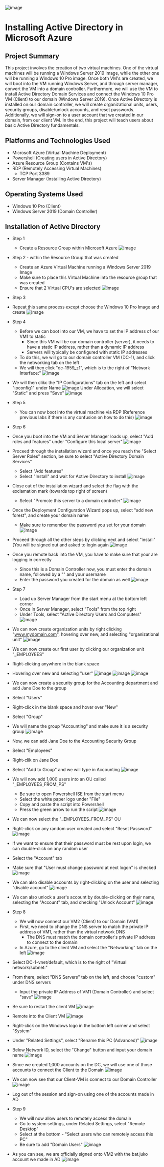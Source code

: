 ![image](https://github.com/chriskhawaja/activedirectory/assets/153021794/56c8463a-c1c7-4849-b776-fd015bdf292f)






<h1>Installing Active Directory in Microsoft Azure</h1>

<h2>Project Summary</h2>
This project involves the creation of two virtual machines. One of the virtual machines will be running a Windows Server 2019 image, while the other one will be running a Windows 10 Pro image. Once both VM's are created, we will boot into the VM running Windows Server, and through server manager, convert the VM into a domain controller. Furthermore, we will use the VM to install Active Directory Domain Services and connect the Windows 10 Pro VM (Client) to our domain (Windows Server 2019). Once Active Directory is installed on our domain controller, we will create organizational units, users, security groups, disable/unlock accounts, and reset passwords. Additionally, we will sign-on to a user account that we created in our domain, from our client VM. In the end, this project will teach users about basic Active Directory fundamentals. 
<h2>Platforms and Technologies Used</h2>

- Microsoft Azure (Virtual Machine Deployment)
- Powershell (Creating users in Active Directory)
- Azure Resource Group (Contains VM's)
- RDP (Remotely Accessing Virtual Machines)
  - TCP Port 3389
- Server Manager (Installing Active Directory)
<h2>Operating Systems Used </h2>

- Windows 10 Pro (Client)
- Windows Server 2019 (Domain Controller)

<h2>Installation of Active Directory</h2>

- Step 1
  - Create a Resource Group within Microsoft Azure
![image](https://github.com/chriskhawaja/activedirectory/assets/153021794/8b1c5692-8724-491e-b741-8b5e7c4b0291)


- Step 2  - within the Resource Group that was created
  - Create an Azure Virtual Machine running a Windows Server 2019 Image
  - Make sure to place this Virtual Machine into the resource group that was created
  - Ensure that 2 Virtual CPU's are selected
![image](https://github.com/chriskhawaja/activedirectory/assets/153021794/d6fc0dd9-b018-47fd-8c82-1839f478febd)


- Step 3
 - Repeat this same process except choose the Windows 10 Pro Image and create
![image](https://github.com/chriskhawaja/activedirectory/assets/153021794/7c687135-5c6a-4137-a14b-44a2374277b7)

- Step 4
  - Before we can boot into our VM, we have to set the IP address of our VM1 to static
    - Since this VM will be our domain controller (server), it needs to have a static IP address, rather than a dynamic IP address
    - Servers will typically be configured with static IP addresses
   - To do this, we will go to our domain controller VM (DC-1), and click the networking tab on the left
   - We will then click "dc-1959_z1", which is to the right of "Network Interface:"
![image](https://github.com/chriskhawaja/activedirectory/assets/153021794/aa8aaef3-3bff-40f7-b84e-c95ea94383e5)
- We will then clikc the "IP Configurations" tab on the left and select "ipconfig1" under Name 
![image](https://github.com/chriskhawaja/activedirectory/assets/153021794/a74e1be7-0f89-4cd8-915e-e5b4b8cc1975)
Under Allocation, we will select "Static" and press "Save"
![image](https://github.com/chriskhawaja/activedirectory/assets/153021794/f4af4642-38e8-406b-9b84-8b28e2ae79a1)

- Step 5
  - You can now boot into the virtual machine via RDP (Reference previous labs if there is any confusion on how to do this)
![image](https://github.com/chriskhawaja/activedirectory/assets/153021794/22068aae-be66-4273-bd6b-db4b3b2178ca)


- Step 6
 - Once you boot into the VM and Server Manager loads up, select "Add roles and features" under "Configure this local server"
![image](https://github.com/chriskhawaja/activedirectory/assets/153021794/b9914c00-e73f-4650-9b2d-bf1057b9735b)
- Proceed through the installation wizard and once you reach the "Select Server Roles" section, be sure to select "Active Directory Domain Services"
  - Select "Add features"
  - Select "Install" and wait for Active Directory to install
![image](https://github.com/chriskhawaja/activedirectory/assets/153021794/94c17972-d444-42d7-bbc2-c56376b9b959)
- Close out of the installation wizard and select the flag with the exclamation mark (towards top right of screen)
  - Select "Promote this server to a domain controller" 
![image](https://github.com/chriskhawaja/activedirectory/assets/153021794/dca853d2-49e4-478e-8b88-cdc20e9fc8c4)
- Once the Deployment Configuration Wizard pops up, select "add new forest", and create your domain name
  - Make sure to remember the password you set for your domain
  ![image](https://github.com/chriskhawaja/activedirectory/assets/153021794/fcf4d4aa-dd5b-458f-a332-eedf276bd504)
- Proceed through all the other steps by clicking next and select "install" (You will be signed out and asked to login again
  ![image](https://github.com/chriskhawaja/activedirectory/assets/153021794/4a14a7af-65c8-418b-b4a4-5f874395bcd5)
- Once you remote back into the VM, you have to make sure that your are logging in correctly
  - Since this is a Domain Controller now, you must enter the domain name, followed by a "\" and your username
  - Enter the password you created for the domain as well
![image](https://github.com/chriskhawaja/activedirectory/assets/153021794/9511d9cf-7323-4787-8a25-6b4cfca36ca9)

- Step 7
  - Load up Server Manager from the start menu at the bottom left corner
  - Once in Server Manager, select "Tools" from the top right
  - Under Tools, select "Active Directory Users and Computers"
![image](https://github.com/chriskhawaja/activedirectory/assets/153021794/d4a2459d-5ea6-4e3d-b5ae-bb86179e6d83)
- We can now create organization units by right clicking "www.mydomain.com", hovering over new, and selecting "organizational unit"
![image](https://github.com/chriskhawaja/activedirectory/assets/153021794/fac3b8bf-054f-4690-9d72-501f96c715d5)
- We can now create our first user by clicking our organization unit "_EMPLOYEES"
- Right-clicking anywhere in the blank space
- Hovering over new and selecting "user"
  ![image](https://github.com/chriskhawaja/activedirectory/assets/153021794/eb316b28-e1b5-4121-8ad6-5ec7cb6d607f)
![image](https://github.com/chriskhawaja/activedirectory/assets/153021794/22f5479d-72a1-4823-9f86-a9781d7f0da6)
![image](https://github.com/chriskhawaja/activedirectory/assets/153021794/d6e31ff2-0b88-4301-867d-2eaa6b1b01a2)
- We can now create a security group for the Accounting department and add Jane Doe to the group
- Select "Users"
- Right-click in the blank space and hover over "New"
- Select "Group"
- We will name the group "Accounting" and make sure it is a security group
  ![image](https://github.com/chriskhawaja/activedirectory/assets/153021794/2c6e60c4-d11d-452c-92e4-8979be9c7997)
- Now, we can add Jane Doe to the Accounting Security Group
- Select "Employees"
- Right-clik on Jane Doe
- Select "Add to Group" and we will type in Accounting
  ![image](https://github.com/chriskhawaja/activedirectory/assets/153021794/d0055219-bc48-4f0d-b272-44626e52b05b)
- We will now add 1,000 users into an OU called "_EMPLOYEES_FROM_PS"
  - Be sure to open Powershell ISE from the start menu
  - Select the white paper logo under "File"
  - Copy and paste the script into Powershell
  - Press the green arrow to run the script
  ![image](https://github.com/chriskhawaja/activedirectory/assets/153021794/b1478b27-7cd7-45ea-a2a3-e3533d8525ac)
- We can now select the "_EMPLOYEES_FROM_PS" OU
- Right-click on any random user created and select "Reset Password"
![image](https://github.com/chriskhawaja/activedirectory/assets/153021794/ce7d1766-28e9-4ade-a2b5-61339688dc0e)
- If we want to ensure that their password must be rest upon login, we can double-click on any random user
- Select the "Account" tab
- Make sure that "User must change password at next logon" is checked
![image](https://github.com/chriskhawaja/activedirectory/assets/153021794/a5a1cc7a-6459-4d57-9490-8c76c6af0de5)
- We can also disable accounts by right-clicking on the user and selecting "disable account"
![image](https://github.com/chriskhawaja/activedirectory/assets/153021794/2ec234d4-6c1b-4bd9-9c82-9dba824fd5ae)
- We can also unlock a user's account by double-clicking on their name, selecting the "Account" tab, and checking "Unlock Account"
![image](https://github.com/chriskhawaja/activedirectory/assets/153021794/fd8ce371-d28f-4f43-a16e-293cd6ebf6fd)

- Step 8
  - We will now connect our VM2 (Client) to our Domain (VM1)
  - First, we need to change the DNS server to match the private IP address of VM1, rather than the virtual network DNS
    - The DNS must match the domain controller's private IP address to connect to the domain
  - In Azure, go to the client VM and select the "Networking" tab on the left 
  ![image](https://github.com/chriskhawaja/activedirectory/assets/153021794/854d3f2a-f222-421c-a15d-48a08a6de574)
- Select DC-1-vnet/default, which is to the right of "Virtual network/subnet:"
- From there, select "DNS Servers" tab on the left, and choose "custom" under DNS servers
  - Input the private IP Address of VM1 (Domain Controller) and select "save"
![image](https://github.com/chriskhawaja/activedirectory/assets/153021794/c2a32a4e-bdd6-44ab-9782-06210c03a9e5)
- Be sure to restart the client VM
  ![image](https://github.com/chriskhawaja/activedirectory/assets/153021794/3713ed54-7419-49c0-853c-405bf0bfdf3f)
- Remote into the Client VM
  ![image](https://github.com/chriskhawaja/activedirectory/assets/153021794/937f6abd-5a7e-4b22-a7a3-8f20f8f5872c)
- Right-click on the Windows logo in the bottom left corner and select "System"
- Under "Related Settings", select "Rename this PC (Advanced)"
![image](https://github.com/chriskhawaja/activedirectory/assets/153021794/db974659-d0a8-47c7-99ae-6a6c3a2ba13e)
- Below Network ID, select the "Change" button and input your domain name
  ![image](https://github.com/chriskhawaja/activedirectory/assets/153021794/d60030e2-601c-4fe1-9972-59071ea9bbb7)
- Since we created 1,000 accounts on the DC, we will use one of those accounts to connect the Client to the Domain
 ![image](https://github.com/chriskhawaja/activedirectory/assets/153021794/028b8ea0-164a-4b79-b59d-8385ab237b2b)
- We can now see that our Client-VM is connect to our Domain Controller
![image](https://github.com/chriskhawaja/activedirectory/assets/153021794/e42753a7-3a6a-4374-8b34-a277378850af)
- Log out of the session and sign-on using one of the accounts made in AD

- Step 9
   - We will now allow users to remotely access the domain
   - Go to system settings, under Related Settings, select "Remote Desktop"
   - Select at the bottom - "Select users who can remotely access this PC"
   - Be sure to add "Domain Users"
     ![image](https://github.com/chriskhawaja/activedirectory/assets/153021794/42870c26-fd05-453a-ad06-c9763283a28f)
- As you can see, we are officially signed onto VM2 with the bat.juko account we made in AD
  ![image](https://github.com/chriskhawaja/activedirectory/assets/153021794/fc21a174-5b5f-4423-8a96-4ebf55257de0)

